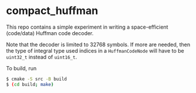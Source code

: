# compact_huffman

This repo contains a simple experiment in writing a space-efficient
(code/data) Huffman code decoder.

Note that the decoder is limited to 32768 symbols.  If more are
needed, then the type of integral type used indices in a
`HuffmanCodeNode` will have to be `uint32_t` instead of `uint16_t`.

To build, run

```sh
$ cmake -S src -B build
$ (cd build; make)
```
